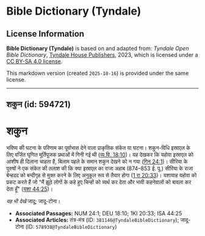 # Bible Dictionary (Tyndale)

## License Information

**Bible Dictionary (Tyndale)** is based on and adapted from: _Tyndale Open Bible Dictionary_, [Tyndale House Publishers](https://tyndaleopenresources.com/), 2023, which is licensed under a [CC BY-SA 4.0 license](https://creativecommons.org/licenses/by-sa/4.0/legalcode.en).

This markdown version (created `2025-10-16`) is provided under the same license.



--------------------------------

## शकुन (id: 594721)

शकुन
====

भविष्य की घटना के परिणाम का पूर्वाभास देने वाला प्राकृतिक संकेत या घटना। शकुन\-विधि इस्राएल के लिए वर्जित घृणित मूर्तिपूजक प्रथाओं में गिनी गई थी ([व्य.वि. 18:10](https://ref.ly/Deut18:10))। यह देखकर कि यहोवा इस्राएल को आशीष ही दिलाना चाहता है, बिलाम पहले के समान शकुन देखने को न गया ([गिन 24:1](https://ref.ly/Num24:1))। सीरिया के पुरुषों ने एक संकेत की तलाश की कि क्या इस्राएल का राजा अहाब (874–853 ई. पू.) सीरिया के राजा बेन्हदद को बन्दीगृह से मुक्त करने के लिए अनुकूल रूप से तैयार होगा ([1 रा 20:33](https://ref.ly/1Kgs20:33))। यशायाह यहोवा को प्रकट करते हैं जो "मैं झूठे लोगों के कहे हुए चिन्हों को व्यर्थ कर देता और भावी कहनेवालों को बावला कर देता हूँ" ([यशा 44:25](https://ref.ly/Isa44:25))।

*यह भी देखें* जादू; जादू\-टोना।

* **Associated Passages:** NUM 24:1; DEU 18:10; 1KI 20:33; ISA 44:25
* **Associated Articles:** तंत्र-मंत्र (ID: `381146@TyndaleBibleDictionary`); जादू-टोना (ID: `578938@TyndaleBibleDictionary`)

